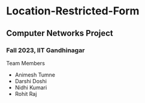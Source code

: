 # Location-Restricted-Form
## Computer Networks Project
### Fall 2023, IIT Gandhinagar
Team Members
- Animesh Tumne
- Darshi Doshi
- Nidhi Kumari
- Rohit Raj
